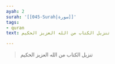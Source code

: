 ```yaml
---
ayah: 2
surah: '[[045-Surah|سورة]]'
tags:
- quran
text: تنزيل الكتاب من الله العزيز الحكيم

---
```

> تنزيل الكتاب من الله العزيز الحكيم

